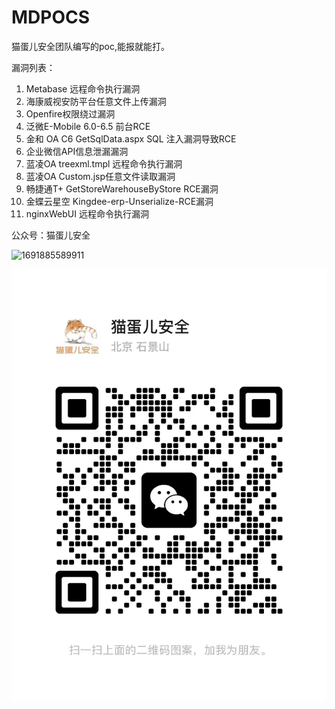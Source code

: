 # MDPOCS

猫蛋儿安全团队编写的poc,能报就能打。

漏洞列表：

1. Metabase 远程命令执行漏洞
2. 海康威视安防平台任意文件上传漏洞
3. Openfire权限绕过漏洞
4. 泛微E-Mobile 6.0-6.5 前台RCE
5. 金和 OA C6 GetSqlData.aspx SQL 注入漏洞导致RCE
6. 企业微信API信息泄漏漏洞
7. 蓝凌OA treexml.tmpl 远程命令执行漏洞
8. 蓝凌OA Custom.jsp任意文件读取漏洞
9. 畅捷通T+ GetStoreWarehouseByStore RCE漏洞
10. 金蝶云星空 Kingdee-erp-Unserialize-RCE漏洞
11. nginxWebUI 远程命令执行漏洞

公众号：猫蛋儿安全

![1691885589911](image/README/1691885589911.png)

![wx](image/README/猫蛋儿微信.jpeg)
